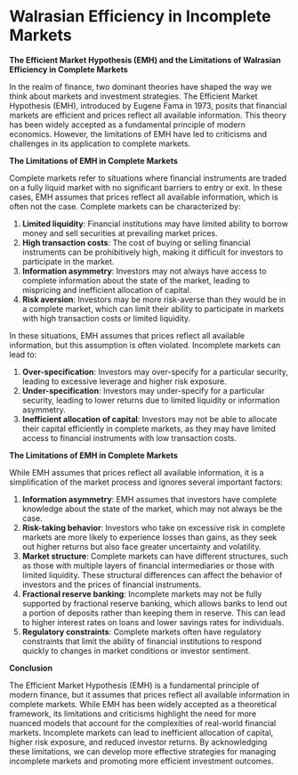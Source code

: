 # Walrasian Efficiency in Incomplete Markets

**The Efficient Market Hypothesis (EMH) and the Limitations of Walrasian Efficiency in Complete Markets**

In the realm of finance, two dominant theories have shaped the way we think about markets and investment strategies. The Efficient Market Hypothesis (EMH), introduced by Eugene Fama in 1973, posits that financial markets are efficient and prices reflect all available information. This theory has been widely accepted as a fundamental principle of modern economics. However, the limitations of EMH have led to criticisms and challenges in its application to complete markets.

**The Limitations of EMH in Complete Markets**

Complete markets refer to situations where financial instruments are traded on a fully liquid market with no significant barriers to entry or exit. In these cases, EMH assumes that prices reflect all available information, which is often not the case. Complete markets can be characterized by:

1. **Limited liquidity**: Financial institutions may have limited ability to borrow money and sell securities at prevailing market prices.
2. **High transaction costs**: The cost of buying or selling financial instruments can be prohibitively high, making it difficult for investors to participate in the market.
3. **Information asymmetry**: Investors may not always have access to complete information about the state of the market, leading to mispricing and inefficient allocation of capital.
4. **Risk aversion**: Investors may be more risk-averse than they would be in a complete market, which can limit their ability to participate in markets with high transaction costs or limited liquidity.

In these situations, EMH assumes that prices reflect all available information, but this assumption is often violated. Incomplete markets can lead to:

1. **Over-specification**: Investors may over-specify for a particular security, leading to excessive leverage and higher risk exposure.
2. **Under-specification**: Investors may under-specify for a particular security, leading to lower returns due to limited liquidity or information asymmetry.
3. **Inefficient allocation of capital**: Investors may not be able to allocate their capital efficiently in complete markets, as they may have limited access to financial instruments with low transaction costs.

**The Limitations of EMH in Complete Markets**

While EMH assumes that prices reflect all available information, it is a simplification of the market process and ignores several important factors:

1. **Information asymmetry**: EMH assumes that investors have complete knowledge about the state of the market, which may not always be the case.
2. **Risk-taking behavior**: Investors who take on excessive risk in complete markets are more likely to experience losses than gains, as they seek out higher returns but also face greater uncertainty and volatility.
3. **Market structure**: Complete markets can have different structures, such as those with multiple layers of financial intermediaries or those with limited liquidity. These structural differences can affect the behavior of investors and the prices of financial instruments.
4. **Fractional reserve banking**: Incomplete markets may not be fully supported by fractional reserve banking, which allows banks to lend out a portion of deposits rather than keeping them in reserve. This can lead to higher interest rates on loans and lower savings rates for individuals.
5. **Regulatory constraints**: Complete markets often have regulatory constraints that limit the ability of financial institutions to respond quickly to changes in market conditions or investor sentiment.

**Conclusion**

The Efficient Market Hypothesis (EMH) is a fundamental principle of modern finance, but it assumes that prices reflect all available information in complete markets. While EMH has been widely accepted as a theoretical framework, its limitations and criticisms highlight the need for more nuanced models that account for the complexities of real-world financial markets. Incomplete markets can lead to inefficient allocation of capital, higher risk exposure, and reduced investor returns. By acknowledging these limitations, we can develop more effective strategies for managing incomplete markets and promoting more efficient investment outcomes.
